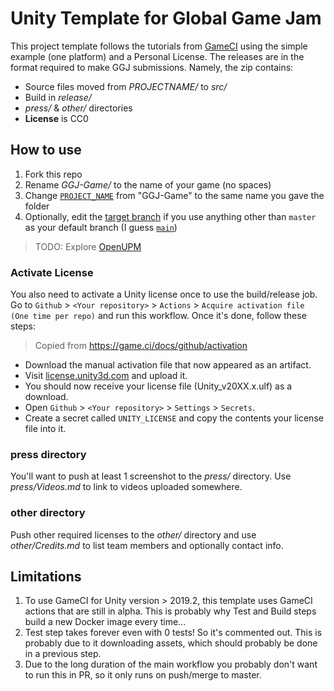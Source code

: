 # Unity Template for Global Game Jam

This project template follows the tutorials from [GameCI](https://game.ci/docs) using the simple example (one platform) and a Personal License. The releases are in the format required to make GGJ submissions. Namely, the zip contains:

- Source files moved from _PROJECTNAME/_ to _src/_
- Build in _release/_ 
- _press/_ & _other/_ directories
- **License** is CC0

## How to use

1. Fork this repo
2. Rename _GGJ-Game/_ to the name of your game (no spaces)
3. Change [`PROJECT_NAME`](https://github.com/SupaStuff/GGJ-Template/blob/master/.github/workflows/main.yml#L12) from "GGJ-Game" to the same name you gave the folder
4. Optionally, edit the [target branch](https://github.com/SupaStuff/GGJ-Template/blob/master/.github/workflows/main.yml#L7) if you use anything other than `master` as your default branch (I guess [`main`](https://sfconservancy.org/news/2020/jun/23/gitbranchname/))

> TODO: Explore [OpenUPM](https://openupm.com/)

### Activate License

You also need to activate a Unity license once to use the build/release job.
Go to `Github` > `<Your repository>` > `Actions` > `Acquire activation file (One time per repo)`
and run this workflow. Once it's done, follow these steps:

> Copied from <https://game.ci/docs/github/activation>

- Download the manual activation file that now appeared as an artifact.
- Visit [license.unity3d.com](https://license.unity3d.com/manual) and upload it.
- You should now receive your license file (Unity_v20XX.x.ulf) as a download.
- Open `Github` > `<Your repository>` > `Settings` > `Secrets`.
- Create a secret called `UNITY_LICENSE` and copy the contents your license file into it.

### press directory

You'll want to push at least 1 screenshot to the _press/_ directory. Use _press/Videos.md_ to link to videos uploaded somewhere.

### other directory

Push other required licenses to the _other/_ directory and use _other/Credits.md_ to list team members and optionally contact info.

## Limitations

1. To use GameCI for Unity version > 2019.2, this template uses GameCI actions that are still in alpha. This is probably why Test and Build steps build a new Docker image every time...
2. Test step takes forever even with 0 tests! So it's commented out. This is probably due to it downloading assets, which should probably be done in a previous step.
3. Due to the long duration of the main workflow you probably don't want to run this in PR, so it only runs on push/merge to master.
